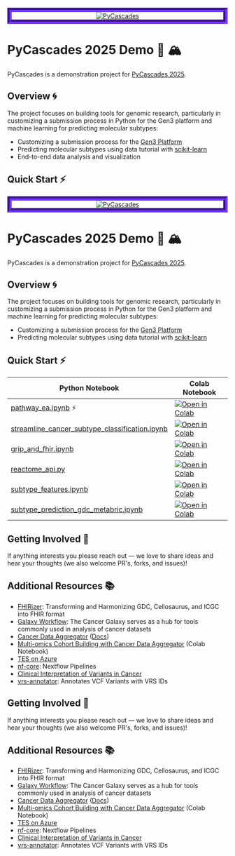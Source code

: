 <p align="center" style="border: 10px #5d2ec8 groove;">
  <a href="https://2025.pycascades.com/">
    <img title="PyCascades" src="https://github.com/user-attachments/assets/58da3b72-0972-4eaf-aa2b-352e49dcc29d" />
  </a>
</p>

# PyCascades 2025 Demo 🐍 🏔️

PyCascades is a demonstration project for [PyCascades 2025](https://2025.pycascades.com/).

## Overview 🌀

The project focuses on building tools for genomic research, particularly in customizing a submission process in Python for the Gen3 platform and machine learning for predicting molecular subtypes:
- Customizing a submission process for the [Gen3 Platform](https://gen3.org/)
- Predicting molecular subtypes using data tutorial with [scikit-learn](https://scikit-learn.org/)
- End-to-end data analysis and visualization

## Quick Start ⚡

<p align="center" style="border: 10px #5d2ec8 groove;">
  <a href="https://2025.pycascades.com/">
    <img title="PyCascades" src="https://github.com/user-attachments/assets/58da3b72-0972-4eaf-aa2b-352e49dcc29d" />
  </a>
</p>

# PyCascades 2025 Demo 🐍 🏔️

PyCascades is a demonstration project for [PyCascades 2025](https://2025.pycascades.com/).

## Overview 🌀

The project focuses on building tools for genomic research, particularly in customizing a submission process in Python for the Gen3 platform and machine learning for predicting molecular subtypes:
- Customizing a submission process for the [Gen3 Platform](https://gen3.org/)
- Predicting molecular subtypes using data tutorial with [scikit-learn](https://scikit-learn.org/)

## Quick Start ⚡

| Python Notebook                                                       | Colab Notebook                                    |
|-----------------------------------------------------------------------|---------------------------------------------------|
| [pathway_ea.ipynb][notebook-pathway] ⚡                               | [![Open in Colab][colab-badge]][colab-pathway]    |
| [streamline_cancer_subtype_classification.ipynb][notebook-streamline] | [![Open in Colab][colab-badge]][colab-streamline] |
| [grip_and_fhir.ipynb][notebook-grip]                                  | [![Open in Colab][colab-badge]][colab-grip]       |
| [reactome_api.py][notebook-reactome]                                  | [![Open in Colab][colab-badge]][colab-reactome]   |
| [subtype_features.ipynb][notebook-features]                           | [![Open in Colab][colab-badge]][colab-features]   |
| [subtype_prediction_gdc_metabric.ipynb][notebook-prediction]          | [![Open in Colab][colab-badge]][colab-prediction] |

[notebook-streamline]: ./demo/streamline_cancer_subtype_classification.ipynb
[colab-streamline]: https://colab.research.google.com/github/ohsu-comp-bio/pycascades/blob/development/demo/streamline_cancer_subtype_classification.ipynb

[notebook-grip]: ./demo/grip_and_fhir.ipynb
[colab-grip]: https://colab.research.google.com/github/ohsu-comp-bio/pycascades/blob/development/demo/grip_and_fhir.ipynb

[notebook-pathway]: ./demo/pathway_ea.ipynb
[colab-pathway]: https://colab.research.google.com/github/ohsu-comp-bio/pycascades/blob/development/demo/pathway_ea.ipynb

[notebook-reactome]: ./demo/reactome_api.py
[colab-reactome]: https://colab.research.google.com/github/ohsu-comp-bio/pycascades/blob/development/demo/reactome_api.py

[notebook-features]: ./demo/subtype_features.ipynb
[colab-features]: https://colab.research.google.com/github/ohsu-comp-bio/pycascades/blob/development/demo/subtype_features.ipynb

[notebook-prediction]: ./demo/subtype_prediction_gdc_metabric.ipynb
[colab-prediction]: https://colab.research.google.com/github/ohsu-comp-bio/pycascades/blob/development/demo/subtype_prediction_gdc_metabric.ipynb

[colab-badge]: https://colab.research.google.com/assets/colab-badge.svg

## Getting Involved 🤝
If anything interests you please reach out — we love to share ideas and hear your thoughts (we also welcome PR's, forks, and issues)!

## Additional Resources 📚
- [FHIRizer](https://github.com/bmeg/fhirizer​): Transforming and Harmonizing GDC, Cellosaurus, and ICGC into FHIR format
- [Galaxy Workflow](https://cancer.usegalaxy.org/): The Cancer Galaxy serves as a hub for tools commonly used in analysis of cancer datasets
- [Cancer Data Aggregator](https://datacommons.cancer.gov/news/cancer-data-aggregator-tailored-all-levels-computational-expertise) ([Docs](https://cda.readthedocs.io/))
- [Multi-omics Cohort Building with Cancer Data Aggregator](https://colab.research.google.com/github/CancerDataAggregator/Community-Notebooks/blob/main/Tutorials/005_isbcgc.ipynb) (Colab Notebook)
- [TES on Azure](https://github.com/microsoft/ga4gh-tes)
- [nf-core](https://nf-co.re/): Nextflow Pipelines
- [Clinical Interpretation of Variants in Cancer](https://civicdb.org/)
- [vrs-annotator](https://github.com/ohsu-comp-bio/vrs-annotator): Annotates VCF Variants with VRS IDs


## Getting Involved 🤝
If anything interests you please reach out — we love to share ideas and hear your thoughts (we also welcome PR's, forks, and issues)!

## Additional Resources 📚
- [FHIRizer](https://github.com/bmeg/fhirizer​): Transforming and Harmonizing GDC, Cellosaurus, and ICGC into FHIR format
- [Galaxy Workflow](https://cancer.usegalaxy.org/): The Cancer Galaxy serves as a hub for tools commonly used in analysis of cancer datasets
- [Cancer Data Aggregator](https://datacommons.cancer.gov/news/cancer-data-aggregator-tailored-all-levels-computational-expertise) ([Docs](https://cda.readthedocs.io/))
- [Multi-omics Cohort Building with Cancer Data Aggregator](https://colab.research.google.com/github/CancerDataAggregator/Community-Notebooks/blob/main/Tutorials/005_isbcgc.ipynb) (Colab Notebook)
- [TES on Azure](https://github.com/microsoft/ga4gh-tes)
- [nf-core](https://nf-co.re/): Nextflow Pipelines
- [Clinical Interpretation of Variants in Cancer](https://civicdb.org/)
- [vrs-annotator](https://github.com/ohsu-comp-bio/vrs-annotator): Annotates VCF Variants with VRS IDs
